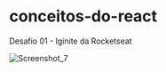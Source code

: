 # conceitos-do-react
 Desafio 01 - Iginite da Rocketseat


![Screenshot_7](https://user-images.githubusercontent.com/26188366/141843697-02ef4576-5108-460e-a2a3-314fb259ce67.png)
